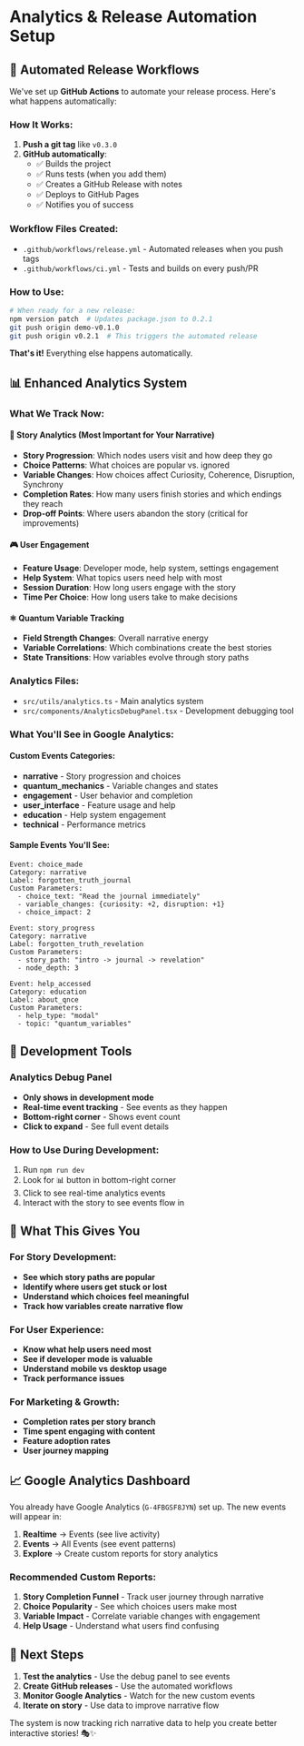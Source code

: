 # Analytics & Release Automation Setup

## 🤖 Automated Release Workflows

We've set up **GitHub Actions** to automate your release process. Here's what happens automatically:

### How It Works:
1. **Push a git tag** like `v0.3.0`
2. **GitHub automatically**:
   - ✅ Builds the project
   - ✅ Runs tests (when you add them)
   - ✅ Creates a GitHub Release with notes
   - ✅ Deploys to GitHub Pages
   - ✅ Notifies you of success

### Workflow Files Created:
- `.github/workflows/release.yml` - Automated releases when you push tags
- `.github/workflows/ci.yml` - Tests and builds on every push/PR

### How to Use:
```bash
# When ready for a new release:
npm version patch  # Updates package.json to 0.2.1
git push origin demo-v0.1.0
git push origin v0.2.1  # This triggers the automated release
```

**That's it!** Everything else happens automatically.

## 📊 Enhanced Analytics System

### What We Track Now:

#### 📖 **Story Analytics** (Most Important for Your Narrative)
- **Story Progression**: Which nodes users visit and how deep they go
- **Choice Patterns**: What choices are popular vs. ignored
- **Variable Changes**: How choices affect Curiosity, Coherence, Disruption, Synchrony
- **Completion Rates**: How many users finish stories and which endings they reach
- **Drop-off Points**: Where users abandon the story (critical for improvements)

#### 🎮 **User Engagement**
- **Feature Usage**: Developer mode, help system, settings engagement
- **Help System**: What topics users need help with most
- **Session Duration**: How long users engage with the story
- **Time Per Choice**: How long users take to make decisions

#### ⚛️ **Quantum Variable Tracking**
- **Field Strength Changes**: Overall narrative energy
- **Variable Correlations**: Which combinations create the best stories
- **State Transitions**: How variables evolve through story paths

### Analytics Files:
- `src/utils/analytics.ts` - Main analytics system
- `src/components/AnalyticsDebugPanel.tsx` - Development debugging tool

### What You'll See in Google Analytics:

#### Custom Events Categories:
- **narrative** - Story progression and choices
- **quantum_mechanics** - Variable changes and states  
- **engagement** - User behavior and completion
- **user_interface** - Feature usage and help
- **education** - Help system engagement
- **technical** - Performance metrics

#### Sample Events You'll See:
```
Event: choice_made
Category: narrative
Label: forgotten_truth_journal
Custom Parameters:
  - choice_text: "Read the journal immediately"
  - variable_changes: {curiosity: +2, disruption: +1}
  - choice_impact: 2

Event: story_progress  
Category: narrative
Label: forgotten_truth_revelation
Custom Parameters:
  - story_path: "intro -> journal -> revelation"
  - node_depth: 3

Event: help_accessed
Category: education
Label: about_qnce
Custom Parameters:
  - help_type: "modal"
  - topic: "quantum_variables"
```

## 🔧 Development Tools

### Analytics Debug Panel
- **Only shows in development mode**
- **Real-time event tracking** - See events as they happen
- **Bottom-right corner** - Shows event count
- **Click to expand** - See full event details

### How to Use During Development:
1. Run `npm run dev`
2. Look for 📊 button in bottom-right corner
3. Click to see real-time analytics events
4. Interact with the story to see events flow in

## 🎯 What This Gives You

### For Story Development:
- **See which story paths are popular**
- **Identify where users get stuck or lost**
- **Understand which choices feel meaningful**
- **Track how variables create narrative flow**

### For User Experience:
- **Know what help users need most**
- **See if developer mode is valuable**
- **Understand mobile vs desktop usage**
- **Track performance issues**

### For Marketing & Growth:
- **Completion rates per story branch**
- **Time spent engaging with content**
- **Feature adoption rates**
- **User journey mapping**

## 📈 Google Analytics Dashboard

You already have Google Analytics (`G-4FBGSF8JYN`) set up. The new events will appear in:

1. **Realtime** → Events (see live activity)
2. **Events** → All Events (see event patterns)
3. **Explore** → Create custom reports for story analytics

### Recommended Custom Reports:
1. **Story Completion Funnel** - Track user journey through narrative
2. **Choice Popularity** - See which choices users make most
3. **Variable Impact** - Correlate variable changes with engagement
4. **Help Usage** - Understand what users find confusing

## 🚀 Next Steps

1. **Test the analytics** - Use the debug panel to see events
2. **Create GitHub releases** - Use the automated workflows
3. **Monitor Google Analytics** - Watch for the new custom events
4. **Iterate on story** - Use data to improve narrative flow

The system is now tracking rich narrative data to help you create better interactive stories! 🎭✨
